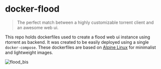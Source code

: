 # docker-flood

> The perfect match between a highly customizable torrent client and an awesome web ui.

This repo holds dockerfiles used to create a flood web ui instance using rtorrent as backend. It was created to be easily deployed using a single `docker-compose`. These dockerfiles are based on [Alpine Linux](https://alpinelinux.org) for minimalist and lightweight images.

![flood_bis](https://user-images.githubusercontent.com/2095991/41016996-1fbd4082-6953-11e8-9a3d-508312265c5d.png)
